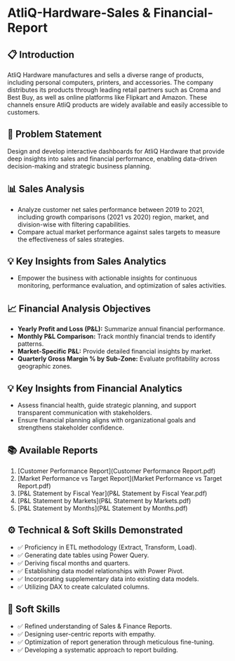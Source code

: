 # AtliQ-Hardware-Sales & Financial-Report

## 📋 Introduction

AtliQ Hardware manufactures and sells a diverse range of products, including personal computers, printers, and accessories. The company distributes its products through leading retail partners such as Croma and Best Buy, as well as online platforms like Flipkart and Amazon. These channels ensure AtliQ products are widely available and easily accessible to customers.

## 🎯 Problem Statement

Design and develop interactive dashboards for AtliQ Hardware that provide deep insights into sales and financial performance, enabling data-driven decision-making and strategic business planning.

## 📊 Sales Analysis

- Analyze customer net sales performance between 2019 to 2021, including growth comparisons (2021 vs 2020) region, market, and division-wise with filtering capabilities.
- Compare actual market performance against sales targets to measure the effectiveness of sales strategies.

## 💡 Key Insights from Sales Analytics

- Empower the business with actionable insights for continuous monitoring, performance evaluation, and optimization of sales activities.

## 📈 Financial Analysis Objectives

- **Yearly Profit and Loss (P&L):** Summarize annual financial performance.
- **Monthly P&L Comparison:** Track monthly financial trends to identify patterns.
- **Market-Specific P&L:** Provide detailed financial insights by market.
- **Quarterly Gross Margin % by Sub-Zone:** Evaluate profitability across geographic zones.

## 💡 Key Insights from Financial Analytics

- Assess financial health, guide strategic planning, and support transparent communication with stakeholders.
- Ensure financial planning aligns with organizational goals and strengthens stakeholder confidence.

## 📚 Available Reports

1. [Customer Performance Report](Customer Performance Report.pdf)  
2. [Market Performance vs Target Report](Market Performance vs Target Report.pdf)  
3. [P&L Statement by Fiscal Year](P&L Statement by Fiscal Year.pdf)  
4. [P&L Statement by Markets](P&L Statement by Markets.pdf)  
5. [P&L Statement by Months](P&L Statement by Months.pdf)

## ⚙️ Technical & Soft Skills Demonstrated

- ✅ Proficiency in ETL methodology (Extract, Transform, Load).
- ✅ Generating date tables using Power Query.
- ✅ Deriving fiscal months and quarters.
- ✅ Establishing data model relationships with Power Pivot.
- ✅ Incorporating supplementary data into existing data models.
- ✅ Utilizing DAX to create calculated columns.

## 🌟 Soft Skills

- ✅ Refined understanding of Sales & Finance Reports.
- ✅ Designing user-centric reports with empathy.
- ✅ Optimization of report generation through meticulous fine-tuning.
- ✅ Developing a systematic approach to report building.

